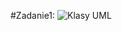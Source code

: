 #Zadanie1:
![Klasy UML](https://user-images.githubusercontent.com/56169063/128348859-796a2623-c162-4cbf-bdb7-15d2b8e64302.png)



